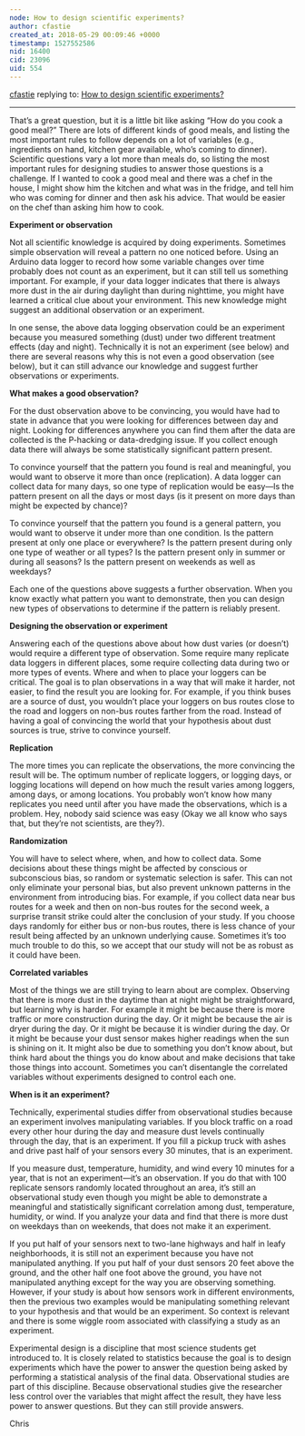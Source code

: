 ```yaml
---
node: How to design scientific experiments?
author: cfastie
created_at: 2018-05-29 00:09:46 +0000
timestamp: 1527552586
nid: 16400
cid: 23096
uid: 554
---
```




[cfastie](../profile/cfastie) replying to: [How to design scientific experiments?](../notes/niklasjordan/05-28-2018/how-to-design-scientific-experiments)

----
That’s a great question, but it is a little bit like asking “How do you cook a good meal?” There are lots of different kinds of good meals, and listing the most important rules to follow depends on a lot of variables (e.g., ingredients on hand, kitchen gear available, who’s coming to dinner). Scientific questions vary a lot more than meals do, so listing the most important rules for designing studies to answer those questions is a challenge. If I wanted to cook a good meal and there was a chef in the house, I might show him the kitchen and what was in the fridge, and tell him who was coming for dinner and then ask his advice. That would be easier on the chef than asking him how to cook.

**Experiment or observation**

Not all scientific knowledge is acquired by doing experiments. Sometimes simple observation will reveal a pattern no one noticed before. Using an Arduino data logger to record how some variable changes over time probably does not count as an experiment, but it can still tell us something important. For example, if your data logger indicates that there is always more dust in the air during daylight than during nighttime, you might have learned a critical clue about your environment. This new knowledge might suggest an additional observation or an experiment.

In one sense, the above data logging observation could be an experiment because you measured something (dust) under two different treatment effects (day and night). Technically it is not an experiment (see below) and there are several reasons why this is not even a good observation (see below), but it can still advance our knowledge and suggest further observations or experiments.

**What makes a good observation?**

For the dust observation above to be convincing, you would have had to state in advance that you were looking for differences between day and night. Looking for differences anywhere you can find them after the data are collected is the P-hacking or data-dredging issue. If you collect enough data there will always be some statistically significant pattern present. 

To convince yourself that the pattern you found is real and meaningful, you would want to observe it more than once (replication). A data logger can collect data for many days, so one type of replication would be easy—Is the pattern present on all the days or most days (is it present on more days than might be expected by chance)?

To convince yourself that the pattern you found is a general pattern, you would want to observe it under more than one condition. Is the pattern present at only one place or everywhere? Is the pattern present during only one type of weather or all types? Is the pattern present only in summer or during all seasons? Is the pattern present on weekends as well as weekdays? 

Each one of the questions above suggests a further observation. When you know exactly what pattern you want to demonstrate, then you can design new types of observations to determine if the pattern is reliably present.

**Designing the observation or experiment**

Answering each of the questions above about how dust varies (or doesn’t) would require a different type of observation. Some require many replicate data loggers in different places, some require collecting data during two or more types of events.  Where and when to place your loggers can be critical. The goal is to plan observations in a way that will make it harder, not easier, to find the result you are looking for. For example, if you think buses are a source of dust, you wouldn’t place your loggers on bus routes close to the road and loggers on non-bus routes farther from the road. Instead of having a goal of convincing the world that your hypothesis about dust sources is true, strive to convince yourself.

**Replication**

The more times you can replicate the observations, the more convincing the result will be. The optimum number of replicate loggers, or logging days, or logging locations will depend on how much the result varies among loggers, among days, or among locations. You probably won’t know how many replicates you need until after you have made the observations, which is a problem. Hey, nobody said science was easy (Okay we all know who says that, but they’re not scientists, are they?).

**Randomization**

You will have to select where, when, and how to collect data. Some decisions about these things might be affected by conscious or subconscious bias, so random or systematic selection is safer. This can not only eliminate your personal bias, but also prevent unknown patterns in the environment from introducing bias. For example, if you collect data near bus routes for a week and then on non-bus routes for the second week, a surprise transit strike could alter the conclusion of your study. If you choose days randomly for either bus or non-bus routes, there is less chance of your result being affected by an unknown underlying cause. Sometimes it’s too much trouble to do this, so we accept that our study will not be as robust as it could have been.

**Correlated variables**

Most of the things we are still trying to learn about are complex. Observing that there is more dust in the daytime than at night might be straightforward, but learning why is harder. For example it might be because there is more traffic or more construction during the day. Or it might be because the air is dryer during the day. Or it might be because it is windier during the day. Or it might be because your dust sensor makes higher readings when the sun is shining on it. It might also be due to something you don’t know about, but think hard about the things you do know about and make decisions that take those things into account. Sometimes you can’t disentangle the correlated variables without experiments designed to control each one.

**When is it an experiment?**

Technically, experimental studies differ from observational studies because an experiment involves manipulating variables. If you block traffic on a road every other hour during the day and measure dust levels continually through the day, that is an experiment. If you fill a pickup truck with ashes and drive past half of your sensors every 30 minutes, that is an experiment.

If you measure dust, temperature, humidity, and wind every 10 minutes for a year, that is not an experiment—it’s an observation. If you do that with 100 replicate sensors randomly located throughout an area, it’s still an observational study even though you might be able to demonstrate a meaningful and statistically significant correlation among dust, temperature, humidity, or wind. If you analyze your data and find that there is more dust on weekdays than on weekends, that does not make it an experiment.

If you put half of your sensors next to two-lane highways and half in leafy neighborhoods, it is still not an experiment because you have not manipulated anything. If you put half of your dust sensors 20 feet above the ground, and the other half one foot above the ground, you have not manipulated anything except for the way you are observing something. However, if your study is about how sensors work in different environments, then the previous two examples would be manipulating something relevant to your hypothesis and that would be an experiment. So context is relevant and there is some wiggle room associated with classifying a study as an experiment.

Experimental design is a discipline that most science students get introduced to. It is closely related to statistics because the goal is to design experiments which have the power to answer the question being asked by performing a statistical analysis of the final data. Observational studies are part of this discipline. Because observational studies give the researcher less control over the variables that might affect the result, they have less power to answer questions. But they can still provide answers. 

Chris
